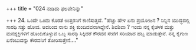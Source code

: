 +++
title = "024 ನುಡಿದು ಫಲವೇನಿನ್ನು"

+++
24. ಒಂದೇ ಒಂದು ಕೊರತೆ ಉತ್ತರನಿಗೆ ಕಾಣಿಸುತ್ತದೆ. "ಹೆಚ್ಚು ಹೇಳಿ ಏನು ಪ್ರಯೋಜನ ? ನಿನ್ನಿನ ಯುದ್ಧದಲ್ಲಿ ಸಾರಥಿ ಸತ್ತು ಹೋದ. ಅದರಿಂದ ನಾನು ಶಕ್ತಿ ಕುಂದಿದವನಾಗಿದ್ದೇನೆ. ಶಿವಶಿವಾ ? ಇಂದು ನನ್ನ ಕೈಚಳಕ ಮತ್ತು ಮನಶ್ಶಕ್ತಿಗಳಿಗೆ ಹೊಂದಿಕೊಳ್ಳುವ ಒಬ್ಬ ಸಾರಥಿ ಸಿಕ್ಕಿದರೆ ಕೌರವನ ಸೇನೆಗೆ ಸರಿಯಾದ ಹಬ್ಬ ಮಾಡುತ್ತೇನೆ. ನನ್ನ ಕೈಗುಣ ಏನೆಂಬುದನ್ನು ಕೌರವನಿಗೆ ತೋರಿಸುತ್ತೇನೆ...."